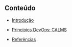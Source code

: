## Conteúdo

- [Introdução](devops/introduction.md)

- [Princípios DevOps: CALMS](devops/calms-principles.md)

-  [Referências](devops/references.md)